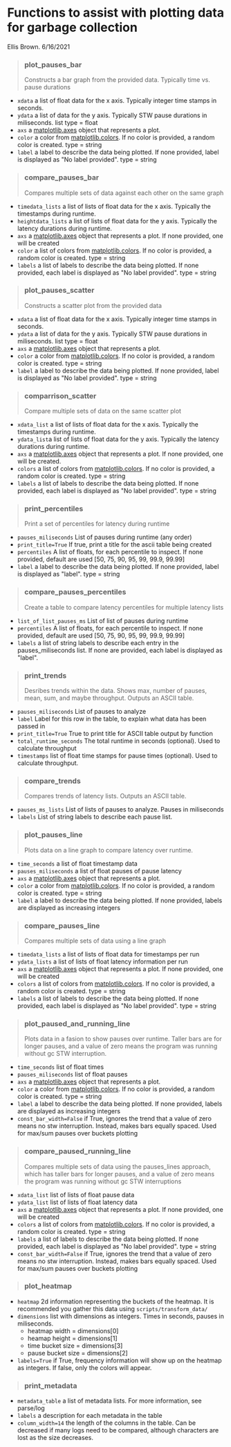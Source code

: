 # Functions to assist with plotting data for garbage collection
Ellis Brown. 6/16/2021

> ### plot_pauses_bar
> Constructs a bar graph from the provided data. Typically time vs. pause durations
- `xdata` a list of float data for the x axis. Typically integer time stamps in seconds.
- `ydata` a list of data for the y axis. Typically STW pause durations in miliseconds. list type = float
- `axs` a [matplotlib.axes](https://matplotlib.org/stable/api/axes_api.html#subplots) object that represents a plot.
- `color` a color from [matplotlib.colors](https://matplotlib.org/stable/gallery/color/named_colors.html). If no color is provided, a random color is created. type = string
- `label` a label to describe the data being plotted. If none provided, label is displayed as "No label provided". type = string


> ### compare_pauses_bar
> Compares multiple sets of data against each other on the same graph
- `timedata_lists` a list of lists of float data for the x axis. Typically the timestamps during runtime.
- `heightdata_lists` a list of lists of float data for the y axis. Typically the latency durations during runtime.
- `axs` a [matplotlib.axes](https://matplotlib.org/stable/api/axes_api.html#subplots) object that represents a plot. If none provided, one will be created
- `color` a list of colors from [matplotlib.colors](https://matplotlib.org/stable/gallery/color/named_colors.html). If no color is provided, a random color is created. type = string
- `labels` a list of labels to describe the data being plotted. If none provided, each label is displayed as "No label provided". type = string


> ### plot_pauses_scatter
> Constructs a scatter plot from the provided data
- `xdata` a list of float data for the x axis. Typically integer time stamps in seconds.
- `ydata` a list of data for the y axis. Typically STW pause durations in miliseconds. list type = float
- `axs` a [matplotlib.axes](https://matplotlib.org/stable/api/axes_api.html#subplots) object that represents a plot.
- `color` a color from [matplotlib.colors](https://matplotlib.org/stable/gallery/color/named_colors.html). If no color is provided, a random color is created. type = string
- `label` a label to describe the data being plotted. If none provided, label is displayed as "No label provided". type = string




> ### comparrison_scatter
> Compare multiple sets of data on the same scatter plot
- `xdata_list` a list of lists of float data for the x axis. Typically the timestamps during runtime.
- `ydata_list`a list of lists of float data for the y axis. Typically the latency durations during runtime. 
- `axs` a [matplotlib.axes](https://matplotlib.org/stable/api/axes_api.html#subplots) object that represents a plot. If none provided, one will be created.
- `colors` a list of colors from [matplotlib.colors](https://matplotlib.org/stable/gallery/color/named_colors.html). If no color is provided, a random color is created. type = string
- `labels` a list of labels to describe the data being plotted. If none provided, each label is displayed as "No label provided". type = string

> ### print_percentiles
> Print a set of percentiles for latency during runtime
- `pauses_miliseconds`  List of pauses during runtime (any order)
- `print_title=True`    If true, print a title for the ascii table being created 
- `percentiles` A list of floats, for each percentile to inspect. If none provided, default are used [50, 75, 90, 95, 99, 99.9, 99.99]
- `label` a label to describe the data being plotted. If none provided, label is displayed as "label". type = string

> ### compare_pauses_percentiles
> Create a table to compare latency percentiles for multiple latency lists
- `list_of_list_pauses_ms` List of list of pauses during runtime
- `percentiles` A list of floats, for each percentile to inspect. If none provided, default are used [50, 75, 90, 95, 99, 99.9, 99.99]
- `labels` a list of string labels to describe each entry in the pauses_miliseconds list. If none are provided, each label is displayed as "label". 

> ### print_trends
> Desribes trends within the data. Shows max, number of pauses, mean, sum, and maybe throughput. Outputs an ASCII table.
- `pauses_miliseconds` List of pauses to analyze
- `label` Label for this row in the table, to explain what data has been passed in
- `print_title=True` True to print title for ASCII table output by function
- `total_runtime_seconds` The total runtime in seconds (optional). Used to calculate throughput
- `timestamps` list of float time stamps for pause times (optional). Used to calculate throughput.

> ### compare_trends
> Compares trends of latency lists. Outputs an ASCII table.
- `pauses_ms_lists` List of lists of pauses to analyze. Pauses in miliseconds
- `labels` List of string labels to describe each pause list.

> ### plot_pauses_line
> Plots data on a line graph to compare latency over runtime.
- `time_seconds` a list of float timestamp data 
- `pauses_miliseconds` a list of float pauses of pause latency
- `axs` a [matplotlib.axes](https://matplotlib.org/stable/api/axes_api.html#subplots) object that represents a plot.
- `color` a color from [matplotlib.colors](https://matplotlib.org/stable/gallery/color/named_colors.html). If no color is provided, a random color is created. type = string
- `label` a label to describe the data being plotted. If none provided, labels are displayed as increasing integers


> ### compare_pauses_line
> Compares multiple sets of data using a line graph
- `timedata_lists` a list of lists of float data for timestamps per run
- `ydata_lists` a list of lists of float latency information per run
- `axs` a [matplotlib.axes](https://matplotlib.org/stable/api/axes_api.html#subplots) object that represents a plot. If none provided, one will be created
- `colors` a list of colors from [matplotlib.colors](https://matplotlib.org/stable/gallery/color/named_colors.html). If no color is provided, a random color is created. type = string
- `labels` a list of labels to describe the data being plotted. If none provided, each label is displayed as "No label provided". type = string

> ### plot_paused_and_running_line
> Plots data in a fasion to show pauses over runtime. Taller bars are for longer pauses, and a value of zero means the program was running without gc STW interruption.
- `time_seconds` list of float times 
- `pauses_miliseconds` list of float pauses
- `axs` a [matplotlib.axes](https://matplotlib.org/stable/api/axes_api.html#subplots) object that represents a plot.
- `color` a color from [matplotlib.colors](https://matplotlib.org/stable/gallery/color/named_colors.html). If no color is provided, a random color is created. type = string
- `label` a label to describe the data being plotted. If none provided, labels are displayed as increasing integers
- `const_bar_width=False` if True, ignores the trend that a value of zero means no stw interruption. Instead, makes bars equally spaced. Used for max/sum pauses over buckets plotting

> ### compare_paused_running_line
> Compares multiple sets of data using the pauses_lines approach, which has taller bars for longer pauses, and a value of zero means the program was running without gc STW interruptions
- `xdata_list` list of lists of float pause data
- `ydata_list` list of lists of float latency data
- `axs` a [matplotlib.axes](https://matplotlib.org/stable/api/axes_api.html#subplots) object that represents a plot. If none provided, one will be created
- `colors` a list of colors from [matplotlib.colors](https://matplotlib.org/stable/gallery/color/named_colors.html). If no color is provided, a random color is created. type = string
- `labels` a list of labels to describe the data being plotted. If none provided, each label is displayed as "No label provided". type = string
- `const_bar_width=False` if True, ignores the trend that a value of zero means no stw interruption. Instead, makes bars equally spaced. Used for max/sum pauses over buckets plotting


> ### plot_heatmap
- `heatmap` 2d information representing the buckets of the heatmap. It is recommended you gather this data using `scripts/transform_data/`
- `dimensions` list with dimensions as integers. Times in seconds, pauses in miliseconds.
    - heatmap width = dimensions[0]  
    - heamap height = dimensions[1] 
    - time bucket size = dimensions[3]
    - pause bucket size = dimensions[2]
- `labels=True` if True, frequency information will show up on the heatmap as integers. If false, only the colors will appear.

> ### print_metadata
- `metadata_table` a list of metadata lists. For more information, see parse/log
- `labels` a description for each metadata in the table
- `column_width=14` the length of the columns in the table. Can be decreased if many logs need to be compared, although characters are lost as the size decreases.

